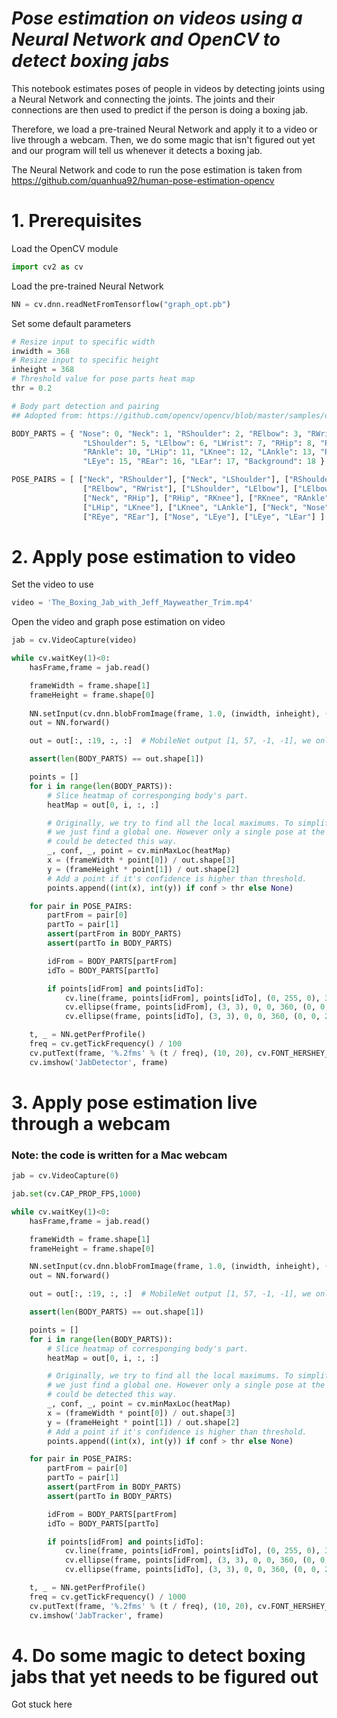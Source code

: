 # _Pose estimation on videos using a Neural Network and OpenCV to detect boxing jabs_

This notebook estimates poses of people in videos by detecting joints using a Neural Network and connecting the joints. The joints and their connections are then used to predict if the person is doing a boxing jab. 

Therefore, we load a pre-trained Neural Network and apply it to a video or live through a webcam.
Then, we do some magic that isn't figured out yet and our program will tell us whenever it detects a boxing jab.

The Neural Network and code to run the pose estimation is taken from https://github.com/quanhua92/human-pose-estimation-opencv

# 1. Prerequisites

Load the OpenCV module


```python
import cv2 as cv
```

Load the pre-trained Neural Network


```python
NN = cv.dnn.readNetFromTensorflow("graph_opt.pb")
```

Set some default parameters


```python
# Resize input to specific width
inwidth = 368
# Resize input to specific height
inheight = 368
# Threshold value for pose parts heat map
thr = 0.2

# Body part detection and pairing
## Adopted from: https://github.com/opencv/opencv/blob/master/samples/dnn/openpose.py

BODY_PARTS = { "Nose": 0, "Neck": 1, "RShoulder": 2, "RElbow": 3, "RWrist": 4,
                "LShoulder": 5, "LElbow": 6, "LWrist": 7, "RHip": 8, "RKnee": 9,
                "RAnkle": 10, "LHip": 11, "LKnee": 12, "LAnkle": 13, "REye": 14,
                "LEye": 15, "REar": 16, "LEar": 17, "Background": 18 }

POSE_PAIRS = [ ["Neck", "RShoulder"], ["Neck", "LShoulder"], ["RShoulder", "RElbow"],
                ["RElbow", "RWrist"], ["LShoulder", "LElbow"], ["LElbow", "LWrist"],
                ["Neck", "RHip"], ["RHip", "RKnee"], ["RKnee", "RAnkle"], ["Neck", "LHip"],
                ["LHip", "LKnee"], ["LKnee", "LAnkle"], ["Neck", "Nose"], ["Nose", "REye"],
                ["REye", "REar"], ["Nose", "LEye"], ["LEye", "LEar"] ]
```

# 2. Apply pose estimation to video


Set the video to use


```python
video = 'The_Boxing_Jab_with_Jeff_Mayweather_Trim.mp4'
```

Open the video and graph pose estimation on video


```python
jab = cv.VideoCapture(video)

while cv.waitKey(1)<0:
    hasFrame,frame = jab.read()

    frameWidth = frame.shape[1]
    frameHeight = frame.shape[0]
    
    NN.setInput(cv.dnn.blobFromImage(frame, 1.0, (inwidth, inheight), (127.5, 127.5, 127.5), swapRB=True, crop=False))
    out = NN.forward()

    out = out[:, :19, :, :]  # MobileNet output [1, 57, -1, -1], we only need the first 19 elements

    assert(len(BODY_PARTS) == out.shape[1])

    points = []
    for i in range(len(BODY_PARTS)):
        # Slice heatmap of corresponging body's part.
        heatMap = out[0, i, :, :]

        # Originally, we try to find all the local maximums. To simplify a sample
        # we just find a global one. However only a single pose at the same time
        # could be detected this way.
        _, conf, _, point = cv.minMaxLoc(heatMap)
        x = (frameWidth * point[0]) / out.shape[3]
        y = (frameHeight * point[1]) / out.shape[2]
        # Add a point if it's confidence is higher than threshold.
        points.append((int(x), int(y)) if conf > thr else None)

    for pair in POSE_PAIRS:
        partFrom = pair[0]
        partTo = pair[1]
        assert(partFrom in BODY_PARTS)
        assert(partTo in BODY_PARTS)

        idFrom = BODY_PARTS[partFrom]
        idTo = BODY_PARTS[partTo]

        if points[idFrom] and points[idTo]:
            cv.line(frame, points[idFrom], points[idTo], (0, 255, 0), 3)
            cv.ellipse(frame, points[idFrom], (3, 3), 0, 0, 360, (0, 0, 255), cv.FILLED)
            cv.ellipse(frame, points[idTo], (3, 3), 0, 0, 360, (0, 0, 255), cv.FILLED)

    t, _ = NN.getPerfProfile()
    freq = cv.getTickFrequency() / 100
    cv.putText(frame, '%.2fms' % (t / freq), (10, 20), cv.FONT_HERSHEY_SIMPLEX, 0.5, (0, 0, 0))
    cv.imshow('JabDetector', frame)
```

# 3. Apply pose estimation live through a webcam
### Note: the code is written for a Mac webcam


```python
jab = cv.VideoCapture(0)

jab.set(cv.CAP_PROP_FPS,1000)

while cv.waitKey(1)<0:
    hasFrame,frame = jab.read()

    frameWidth = frame.shape[1]
    frameHeight = frame.shape[0]

    NN.setInput(cv.dnn.blobFromImage(frame, 1.0, (inwidth, inheight), (127.5, 127.5, 127.5), swapRB=True, crop=False))
    out = NN.forward()

    out = out[:, :19, :, :]  # MobileNet output [1, 57, -1, -1], we only need the first 19 elements

    assert(len(BODY_PARTS) == out.shape[1])

    points = []
    for i in range(len(BODY_PARTS)):
        # Slice heatmap of corresponging body's part.
        heatMap = out[0, i, :, :]

        # Originally, we try to find all the local maximums. To simplify a sample
        # we just find a global one. However only a single pose at the same time
        # could be detected this way.
        _, conf, _, point = cv.minMaxLoc(heatMap)
        x = (frameWidth * point[0]) / out.shape[3]
        y = (frameHeight * point[1]) / out.shape[2]
        # Add a point if it's confidence is higher than threshold.
        points.append((int(x), int(y)) if conf > thr else None)

    for pair in POSE_PAIRS:
        partFrom = pair[0]
        partTo = pair[1]
        assert(partFrom in BODY_PARTS)
        assert(partTo in BODY_PARTS)

        idFrom = BODY_PARTS[partFrom]
        idTo = BODY_PARTS[partTo]

        if points[idFrom] and points[idTo]:
            cv.line(frame, points[idFrom], points[idTo], (0, 255, 0), 3)
            cv.ellipse(frame, points[idFrom], (3, 3), 0, 0, 360, (0, 0, 255), cv.FILLED)
            cv.ellipse(frame, points[idTo], (3, 3), 0, 0, 360, (0, 0, 255), cv.FILLED)

    t, _ = NN.getPerfProfile()
    freq = cv.getTickFrequency() / 1000
    cv.putText(frame, '%.2fms' % (t / freq), (10, 20), cv.FONT_HERSHEY_SIMPLEX, 0.5, (0, 0, 0))
    cv.imshow('JabTracker', frame)
```

# 4. Do some magic to detect boxing jabs that yet needs to be figured out

Got stuck here
